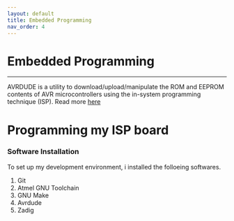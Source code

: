 ```yaml
---
layout: default
title: Embedded Programming
nav_order: 4
---
```


# Embedded Programming
---

AVRDUDE is a utility to download/upload/manipulate the ROM and EEPROM contents of AVR microcontrollers using the in-system programming technique (ISP). Read more [here](http://www.nongnu.org/avrdude/)

# Programming my ISP board

### Software Installation

To set up my development environment, i installed the folloeing softwares.

1. Git
2. Atmel GNU Toolchain
3. GNU Make
4. Avrdude
5. Zadig





